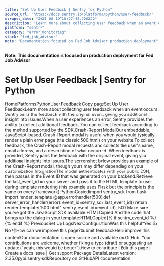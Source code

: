 ```yaml
---
title: "Set Up User Feedback | Sentry for Python"
source_url: "https://docs.sentry.io/platforms/python/user-feedback/"
scraped_date: "2025-08-19T18:27:45.906222"
description: "Learn more about collecting user feedback when an event occurs. Sentry pairs the feedback with the original event, giving you additional insight into issues."
platform: "sentry"
category: "error_monitoring"
stack: "fed_job_advisor"
note: "Documentation focused on Fed Job Advisor production deployment"
---
```

**Note: This documentation is focused on production deployment for Fed Job Advisor**

# Set Up User Feedback | Sentry for Python

HomePlatformsPythonUser Feedback Copy pageSet Up User FeedbackLearn more about collecting user feedback when an event occurs. Sentry pairs the feedback with the original event, giving you additional insight into issues.When a user experiences an error, Sentry provides the ability to collect additional feedback. You can collect feedback according to the method supported by the SDK.Crash-Report ModalOur embeddable, JavaScript-based, Crash-Report modal is useful when you would typically render a plain error page (the classic 500.html) on your website.To collect feedback, the Crash-Report modal requests and collects the user's name, email address, and a description of what occurred. When feedback is provided, Sentry pairs the feedback with the original event, giving you additional insights into issues.The screenshot below provides an example of the Crash-Report modal, though yours may differ depending on your customization:IntegrationThe modal authenticates with your public DSN, then passes in the Event ID that was generated on your backend.Retrieve the last_event_id on your server and pass it to the HTML template to use during template rendering (this example uses Flask but the principle is the same on every framework):PythonCopiedimport sentry_sdk from flask import render_template @app.errorhandler(500) def server_error_handler(error): event_id=sentry_sdk.last_event_id() return render_template("500.html", sentry_event_id=event_id), 500 Make sure you've got the JavaScript SDK available:HTMLCopied<script src="https://browser.sentry-cdn.com/10.5.0/bundle.min.js" integrity="sha384-SAsRvjfAFRX3iwi3MG6ToeZNJVpHcRXKcITfFVLQipWK3uQ8SakuVmHDoSR3YNmJ" crossorigin="anonymous" ></script> And the code that brings up the dialog in your template:HTMLCopied{% if sentry_event_id %} <script> Sentry.init({ dsn: "https://examplePublicKey@o0.ingest.sentry.io/0" }); Sentry.showReportDialog({ eventId: "{{ sentry_event_id }}" }); </script> {% endif %} PreviousSet Up LogsNextConfigurationWas this helpful?Yes 👍No 👎How can we improve this page?Submit feedbackHelp improve this contentOur documentation is open source and available on GitHub. Your contributions are welcome, whether fixing a typo (drat!) or suggesting an update ("yeah, this would be better").How to contribute | Edit this page | Create a docs issue | Get support Package DetailsLatest version: 2.35.0pypi:sentry-sdkRepository on GitHubAPI documentation